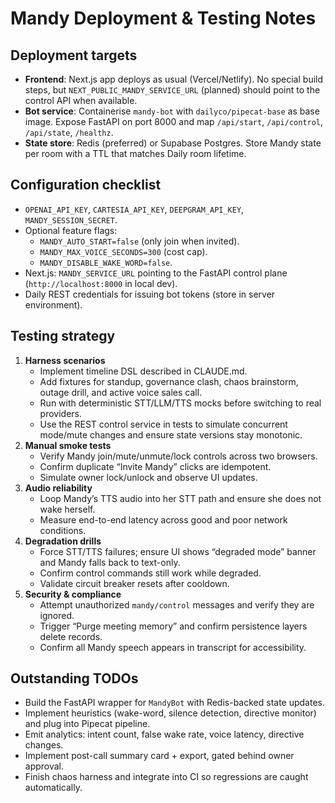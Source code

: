 # Mandy Deployment & Testing Notes

## Deployment targets
- **Frontend**: Next.js app deploys as usual (Vercel/Netlify). No special build steps, but `NEXT_PUBLIC_MANDY_SERVICE_URL` (planned) should point to the control API when available.
- **Bot service**: Containerise `mandy-bot` with `dailyco/pipecat-base` as base image. Expose FastAPI on port 8000 and map `/api/start`, `/api/control`, `/api/state`, `/healthz`.
- **State store**: Redis (preferred) or Supabase Postgres. Store Mandy state per room with a TTL that matches Daily room lifetime.

## Configuration checklist
- `OPENAI_API_KEY`, `CARTESIA_API_KEY`, `DEEPGRAM_API_KEY`, `MANDY_SESSION_SECRET`.
- Optional feature flags:
  - `MANDY_AUTO_START=false` (only join when invited).
  - `MANDY_MAX_VOICE_SECONDS=300` (cost cap).
  - `MANDY_DISABLE_WAKE_WORD=false`.
- Next.js: `MANDY_SERVICE_URL` pointing to the FastAPI control plane (`http://localhost:8000` in local dev).
- Daily REST credentials for issuing bot tokens (store in server environment).

## Testing strategy
1. **Harness scenarios**  
   - Implement timeline DSL described in CLAUDE.md.  
   - Add fixtures for standup, governance clash, chaos brainstorm, outage drill, and active voice sales call.  
   - Run with deterministic STT/LLM/TTS mocks before switching to real providers.
   - Use the REST control service in tests to simulate concurrent mode/mute changes and ensure state versions stay monotonic.
2. **Manual smoke tests**  
   - Verify Mandy join/mute/unmute/lock controls across two browsers.  
   - Confirm duplicate “Invite Mandy” clicks are idempotent.  
   - Simulate owner lock/unlock and observe UI updates.
3. **Audio reliability**  
   - Loop Mandy’s TTS audio into her STT path and ensure she does not wake herself.  
   - Measure end-to-end latency across good and poor network conditions.
4. **Degradation drills**  
   - Force STT/TTS failures; ensure UI shows “degraded mode” banner and Mandy falls back to text-only.  
   - Confirm control commands still work while degraded.  
   - Validate circuit breaker resets after cooldown.
5. **Security & compliance**  
   - Attempt unauthorized `mandy/control` messages and verify they are ignored.  
   - Trigger “Purge meeting memory” and confirm persistence layers delete records.  
   - Confirm all Mandy speech appears in transcript for accessibility.

## Outstanding TODOs
- Build the FastAPI wrapper for `MandyBot` with Redis-backed state updates.
- Implement heuristics (wake-word, silence detection, directive monitor) and plug into Pipecat pipeline.
- Emit analytics: intent count, false wake rate, voice latency, directive changes.
- Implement post-call summary card + export, gated behind owner approval.
- Finish chaos harness and integrate into CI so regressions are caught automatically.
